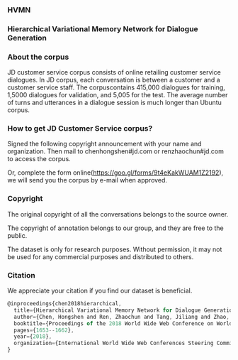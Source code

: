 ### HVMN

### Hierarchical Variational Memory Network for Dialogue Generation

### About the corpus
JD customer service corpus consists of online retailing customer service dialogues. In JD corpus, each conversation is between a customer and a customer service
staff. The corpuscontains 415,000 dialogues for training, 1,5000 dialogues for validation, and 5,005 for the test. The average number
of turns and utterances in a dialogue session is much longer than Ubuntu corpus.


### How to get JD Customer Service corpus?
Signed the following copyright announcement with your name and organization. 
Then mail to chenhongshen#jd.com or renzhaochun#jd.com to access the corpus.

Or,
complete the form online(https://goo.gl/forms/9t4eKakWUAM1Z2192), we will send you the corpus by e-mail when approved.


### Copyright

The original copyright of all the conversations belongs to the source owner.

The copyright of annotation belongs to our group, and they are free to the public.

The dataset is only for research purposes. Without permission, it may not be used for any commercial purposes and distributed to others.


### Citation

We appreciate your citation if you find our dataset is beneficial.

```javascript
@inproceedings{chen2018hierarchical,
  title={Hierarchical Variational Memory Network for Dialogue Generation},
  author={Chen, Hongshen and Ren, Zhaochun and Tang, Jiliang and Zhao, Yihong Eric and Yin, Dawei},
  booktitle={Proceedings of the 2018 World Wide Web Conference on World Wide Web},
  pages={1653--1662},
  year={2018},
  organization={International World Wide Web Conferences Steering Committee}
}
```

